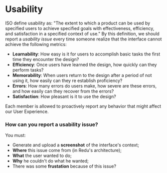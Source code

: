 # Usability
ISO define usability as: "The extent to which a product can be used by specified users to achieve specified goals with effectiveness, efficiency, and satisfaction in a specified context of use." By this definition, we should report a *usability issue* every time someone realize that the interface cannot achieve the following metrics:
- **Learnability**: How easy is it for users to accomplish basic tasks the first time they encounter the design?
- **Efficiency**: Once users have learned the design, how quickly can they perform tasks?
- **Memorability**: When users return to the design after a period of not using it, how easily can they re establish proficiency?
- **Errors**: How many errors do users make, how severe are these errors, and how easily can they recover from the errors?
- **Satisfaction**: How pleasant is it to use the design?

Each member is allowed to proactively report any behavior that might affect our User Experience.

### How can you report a usability issue?
You must:
- Generate and upload a **screenshot** of the interface's context;
- **Where** this issue come from (in Redu's architecture);
- **What** the user wanted to do;
- **Why** he couldn't do what he wanted;
- There was some **frustation** because of this issue?
